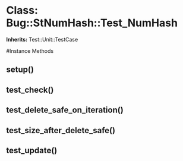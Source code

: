 # Class: Bug::StNumHash::Test_NumHash
**Inherits:** Test::Unit::TestCase
    




#Instance Methods
## setup() [](#method-i-setup)

## test_check() [](#method-i-test_check)

## test_delete_safe_on_iteration() [](#method-i-test_delete_safe_on_iteration)

## test_size_after_delete_safe() [](#method-i-test_size_after_delete_safe)

## test_update() [](#method-i-test_update)

